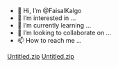 - 👋 Hi, I’m @FaisalKalgo
- 👀 I’m interested in ...
- 🌱 I’m currently learning ...
- 💞️ I’m looking to collaborate on ...
- 📫 How to reach me ...

<!---
FaisalKalgo/FaisalKalgo is a ✨ special ✨ repository because its `README.md` (this file) appears on your GitHub profile.
You can click the Preview link to take a look at your changes.
--->
[Untitled.zip](https://github.com/FaisalKalgo/FaisalKalgo/files/9269514/Untitled.zip)
[Untitled.zip](https://github.com/FaisalKalgo/FaisalKalgo/files/9269531/Untitled.zip)
